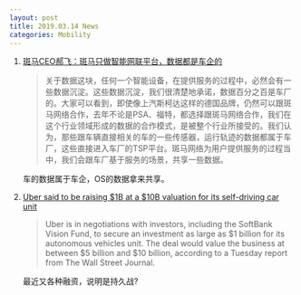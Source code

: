 ```yaml
---
layout: post
title: 2019.03.14 News
categories: Mobility
---
```


1. [斑马CEO郝飞：斑马只做智能网联平台，数据都是车企的](https://36kr.com/p/5184756.html)

    > 关于数据这块，任何一个智能设备，在提供服务的过程中，必然会有一些数据沉淀。这些数据沉淀，我们很清楚地承诺，数据百分之百是车厂的。大家可以看到，即使像上汽斯柯达这样的德国品牌，仍然可以跟斑马网络合作，去年不论是PSA、福特，都选择跟斑马网络合作，我们在这个行业领域形成的数据的合作模式，是被整个行业所接受的。我们认为，那些跟车辆直接相关的车的一些传感器，运行轨迹的数据都属于车厂，这些直接进入车厂的TSP平台。斑马网络为用户提供服务的过程当中，我们会跟车厂基于服务的场景，共享一些数据。 

    车的数据属于车企，OS的数据拿来共享。

2. [Uber said to be raising $1B at a $10B valuation for its self-driving car unit](https://techcrunch.com/2019/03/13/uber-said-to-be-raising-1b-at-a-10b-valuation-for-its-self-driving-car-unit/)

    > Uber  is in negotiations with investors, including the SoftBank Vision Fund, to secure an investment as large as $1 billion for its autonomous vehicles unit. The deal would value the business at between $5 billion and $10 billion, according to a Tuesday report from The Wall Street Journal.

    最近又各种融资，说明是持久战?

